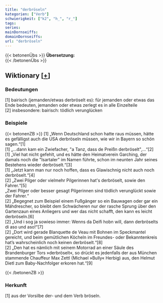 ```yaml
---
title: "derbröseln"
kategorien: ["Verb"]
schwierigkeit: ["k2", "h_", "r_"]
tags:
series:
mainDornseiffs:
domainDornseiffs:
url: "derbröseln"
---
```


{{< betonenÜbs >}}
**Übersetzung:**  
{{< /betonenÜbs >}}

## Wiktionary [[+](https://de.wiktionary.org/wiki/derbröseln)]

### Bedeutungen
[1] bairisch (jemanden/etwas derbröselt es): für jemanden oder etwas das Ende bedeuten, jemanden oder etwas zerlegt es in alle Einzelteile  
[2] insbesondere: bairisch: tödlich verunglücken  

### Beispiele
{{< betonenZB >}}
[1] „Wenn Deutschland schon hatte raus müssen, hätte es gefälligst auch die USA derbröseln müssen, wie wir in Bayern so schön sagen.“[1]  
[1] „…dann kam ein Zwiefacher, "a Tanz, dass de Preißn derbröselt",…“[2]  
[1] „Viel hat nicht gefehlt, und es hätte den Heimatverein Garching, der damals noch die "Isartaler" im Namen führte, schon im neunten Jahr seines Bestehens wieder derbröselt.“[3]  
[1] „Jetzt kann man nur noch hoffen, dass es Glawischnig nicht auch noch derbröselt.“[4]  
[2] „Zwei Pilger oder vielmehr Pilgerinnen hat's derbröselt, sowie den Fahrer.“[5]  
„Zwei Pilger oder besser gesagt Pilgerinnen sind tödlich verunglückt sowie der Fahrer.“  
[2] „Begegnet zum Beispiel einem Fußgänger so ein Bauwagen oder gar ein Mähdrescher, so bleibt dem Schwächeren nur der rasche Sprung über den Gartenzaun eines Anliegers und wer das nicht schafft, den kann es leicht derbröseln.[6]  
[2] „Und i sog ja sowieso immer: Wenns da Deifi hobn will, dann derbröselts di aso und aso!“[7]  
[2] „Dort wird gerade Blanquette de Veau mit Bohnen im Speckmantel gereicht, und beim gemütlichen Köcheln im Freundes- oder Bekanntenkreis hat’s wahrscheinlich noch keinen derbröselt.“[8]  
[2] „Den hat es nämlich mit seinem Motorrad an einer Säule des Brandenburger Tors »derbröselt«, so drückt es jedenfalls der aus München stammende Chauffeur Max Zettl (Michael »Bully« Herbig) aus, den Helmut Dietl zum Baby-Nachfolger erkoren hat.“[9]  

{{< /betonenZB >}}
### Herkunft
[1] aus der Vorsilbe der- und dem Verb bröseln.  


